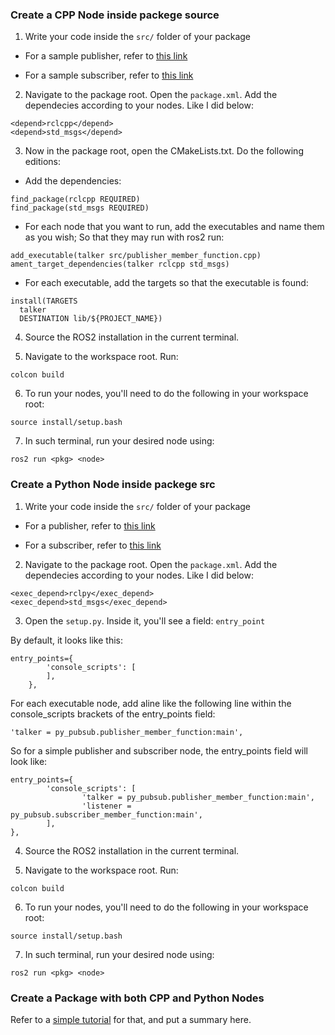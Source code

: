 

### Create a CPP Node inside packege source

1. Write your code inside the `src/` folder of your package

- For a sample publisher, refer to [this link](https://github.com/hamidrezafahimi/technical_utils/blob/main/ROS/ROS2/dev_ws/src/cpp_pubsub/src/publisher_member_function.cpp)

- For a sample subscriber, refer to [this link](https://github.com/hamidrezafahimi/technical_utils/blob/main/ROS/ROS2/dev_ws/src/cpp_pubsub/src/subscriber_member_function.cpp)



2. Navigate to the package root. Open the `package.xml`. Add the dependecies according to your nodes. Like I did below:

```
<depend>rclcpp</depend>
<depend>std_msgs</depend>
```

3. Now in the package root, open the CMakeLists.txt. Do the following editions:

- Add the dependencies:

```
find_package(rclcpp REQUIRED)
find_package(std_msgs REQUIRED)
```

- For each node that you want to run, add the executables and name them as you wish; So that they may run with ros2 run:

```
add_executable(talker src/publisher_member_function.cpp)
ament_target_dependencies(talker rclcpp std_msgs)
```

- For each executable, add the targets so that the executable is found:

```
install(TARGETS
  talker
  DESTINATION lib/${PROJECT_NAME})
```

4. Source the ROS2 installation in the current terminal.

5. Navigate to the workspace root. Run:

```
colcon build
```

6. To run your nodes, you'll need to do the following in your workspace root:

```
source install/setup.bash
```

7. In such terminal, run your desired node using:

```
ros2 run <pkg> <node>
```


### Create a Python Node inside packege src

1. Write your code inside the `src/` folder of your package

- For a publisher, refer to [this link](https://github.com/hamidrezafahimi/technical_utils/blob/main/ROS/ROS2/dev_ws/src/py_pubsub/py_pubsub/publisher_member_function.py)

- For a subscriber, refer to [this link](https://github.com/hamidrezafahimi/technical_utils/blob/main/ROS/ROS2/dev_ws/src/py_pubsub/py_pubsub/subscriber_member_function.py)

2. Navigate to the package root. Open the `package.xml`. Add the dependecies according to your nodes. Like I did below:

```
<exec_depend>rclpy</exec_depend>
<exec_depend>std_msgs</exec_depend>
```

3. Open the `setup.py`. Inside it, you'll see a field: `entry_point`

By default, it looks like this:

```
entry_points={
        'console_scripts': [
        ],
    },
```

For each executable node, add aline like the following line within the console_scripts brackets of the entry_points field:

```
'talker = py_pubsub.publisher_member_function:main',
```

So for a simple publisher and subscriber node, the entry_points field will look like:

```
entry_points={
        'console_scripts': [
                'talker = py_pubsub.publisher_member_function:main',
                'listener = py_pubsub.subscriber_member_function:main',
        ],
},
```

4. Source the ROS2 installation in the current terminal.

5. Navigate to the workspace root. Run:

```
colcon build
```

6. To run your nodes, you'll need to do the following in your workspace root:

```
source install/setup.bash
```

7. In such terminal, run your desired node using:

```
ros2 run <pkg> <node>
```

### Create a Package with both CPP and Python Nodes

Refer to a [simple tutorial](https://roboticsbackend.com/ros2-package-for-both-python-and-cpp-nodes/) for that, and put a summary here.